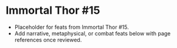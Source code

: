 # Immortal Thor #15

- Placeholder for feats from Immortal Thor #15.
- Add narrative, metaphysical, or combat feats below with page references once reviewed.